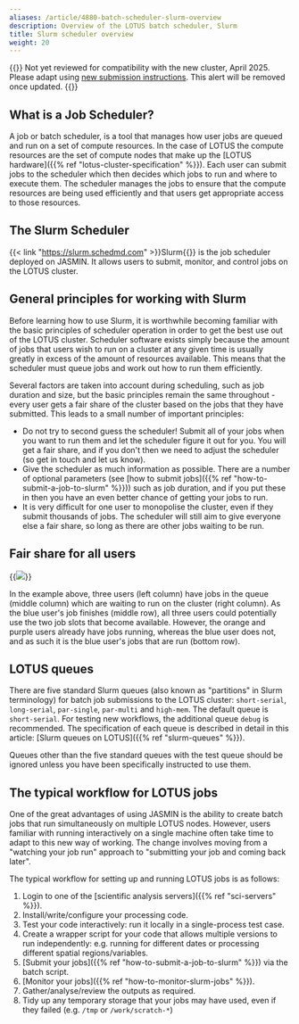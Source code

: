 ```yaml
---
aliases: /article/4880-batch-scheduler-slurm-overview
description: Overview of the LOTUS batch scheduler, Slurm
title: Slurm scheduler overview
weight: 20
---
```


{{<alert type="danger">}}
Not yet reviewed for compatibility with the new cluster, April 2025.
Please adapt using [new submission instructions](how-to-submit-a-job-to-slurm). This alert will be removed once updated.
{{</alert>}}

## What is a Job Scheduler?

A job or batch scheduler, is a tool that manages how user jobs
are queued and run on a set of compute resources. In the case of LOTUS the
compute resources are the set of compute nodes that make up the [LOTUS hardware]({{% ref "lotus-cluster-specification" %}}). Each user can submit
jobs to the scheduler which then decides which jobs to run and where to
execute them. The scheduler manages the jobs to ensure that the compute
resources are being used efficiently and that users get appropriate access to
those resources.

## The Slurm Scheduler

{{< link "https://slurm.schedmd.com" >}}Slurm{{</link>}} is the job
scheduler deployed on JASMIN. It allows users to submit, monitor, and control
jobs on the LOTUS cluster.

## General principles for working with Slurm

Before learning how to use Slurm, it is worthwhile becoming familiar with the
basic principles of scheduler operation in order to get the best use out of
the LOTUS cluster. Scheduler software exists simply because the amount of jobs
that users wish to run on a cluster at any given time is usually greatly in
excess of the amount of resources available. This means that the scheduler
must queue jobs and work out how to run them efficiently.

Several factors are taken into account during scheduling, such as job duration
and size, but the basic principles remain the same throughout - every user
gets a fair share of the cluster based on the jobs that they have submitted.
This leads to a small number of important principles:

- Do not try to second guess the scheduler! Submit all of your jobs when you want to run them and let the scheduler figure it out for you. You will get a fair share, and if you don't then we need to adjust the scheduler (so get in touch and let us know).
- Give the scheduler as much information as possible. There are a number of optional parameters (see [how to submit jobs]({{% ref "how-to-submit-a-job-to-slurm" %}})) such as job duration, and if you put these in then you have an even better chance of getting your jobs to run.
- It is very difficult for one user to monopolise the cluster, even if they submit thousands of jobs. The scheduler will still aim to give everyone else a fair share, so long as there are other jobs waiting to be run.

## Fair share for all users

{{<image src="img/docs/slurm-scheduler-overview/Screenshot-2023-02-20-at-21.32.28.png" caption="Example of scheduling">}}

In the example above, three users (left column) have jobs in the queue (middle column)
which are waiting to run on the cluster (right column). As the blue user's job
finishes (middle row), all three users could potentially use the two job slots
that become available. However, the orange and purple users already have jobs
running, whereas the blue user does not, and as such it is the blue user's
jobs that are run (bottom row).

## LOTUS queues
<!-- Queues to be updated -->
There are five standard Slurm queues (also known as "partitions" in Slurm terminology) for batch job submissions to the LOTUS
cluster: `short-serial`, `long-serial`, `par-single`, `par-multi` and `high-mem`.
The default queue is `short-serial`. For testing new workflows, the
additional queue `debug` is recommended. The specification of each queue is
described in detail in this article: [Slurm queues on LOTUS]({{% ref "slurm-queues" %}}).

Queues other than the five standard queues with the test queue should be
ignored unless you have been specifically instructed to use them.

<!-- Need to add here information about the QoS available -->

## The typical workflow for LOTUS jobs

One of the great advantages of using JASMIN is the ability to create batch
jobs that run simultaneously on multiple LOTUS nodes. However, users familiar
with running interactively on a single machine often take time to adapt to
this new way of working. The change involves moving from a "watching your job
run" approach to "submitting your job and coming back later".

The typical workflow for setting up and running LOTUS jobs is as follows:

1. Login to one of the [scientific analysis servers]({{% ref "sci-servers" %}}).
2. Install/write/configure your processing code.
3. Test your code interactively: run it locally in a single-process test case.
4. Create a wrapper script for your code that allows multiple versions to run independently: e.g. running for different dates or processing different spatial regions/variables.
5. [Submit your jobs]({{% ref "how-to-submit-a-job-to-slurm" %}}) via the batch script.
6. [Monitor your jobs]({{% ref "how-to-monitor-slurm-jobs" %}}).
7. Gather/analyse/review the outputs as required.
8. Tidy up any temporary storage that your jobs may have used, even if they failed (e.g. `/tmp` or `/work/scratch-*`)
